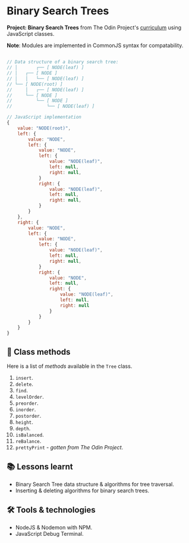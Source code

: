 # Binary Search Trees

**Project: Binary Search Trees** from The Odin Project's [curriculum](https://www.theodinproject.com/lessons/javascript-binary-search-trees) using JavaScript classes.

__Note__: Modules are implemented in CommonJS syntax for compatability.

##
```javascript
// Data structure of a binary search tree:
// │       ┌── [ NODE(leaf) ]
// │   ┌── [ NODE ]
// │   │   └── [ NODE(leaf) ]
// └── [ NODE(root) ]
//     │   ┌── [ NODE(leaf) ]
//     └── [ NODE ]
//         └── [ NODE ]
//             └── [ NODE(leaf) ]

// JavaScript implementation
{
    value: "NODE(root)",
    left: {
        value: "NODE",
        left: {
            value: "NODE",
            left: {
                value: "NODE(leaf)",
                left: null,
                right: null,
            }
            right: {
                value: "NODE(leaf)",
                left: null,
                right: null,
            }
        }
    },
    right: {
        value: "NODE",
        left: {
            value: "NODE",
            left: {
                value: "NODE(leaf)",
                left: null,
                right: null,
            }
            right: {
                value: "NODE",
                left: null,
                right: {
                    value: "NODE(leaf)",
                    left: null,
                    right: null
                }
            }
        }
    }
}
```

## 📃 Class methods

Here is a list of _methods_ available in the `Tree` class.

1. `insert`.
2. `delete`.
7. `find`.
3. `levelOrder`.
4. `preorder`.
5. `inorder`.
6. `postorder`.
8. `height`.
9. `depth`.
10. `isBalanced`.
11. `reBalance`.
12. `prettyPrint` _- gotten from The Odin Project_.

## 📚 Lessons learnt

- Binary Search Tree data structure & algorithms for tree traversal.
- Inserting & deleting algorithms for binary search trees.

## 🛠 Tools & technologies

- NodeJS & Nodemon with NPM.
- JavaScript Debug Terminal.
